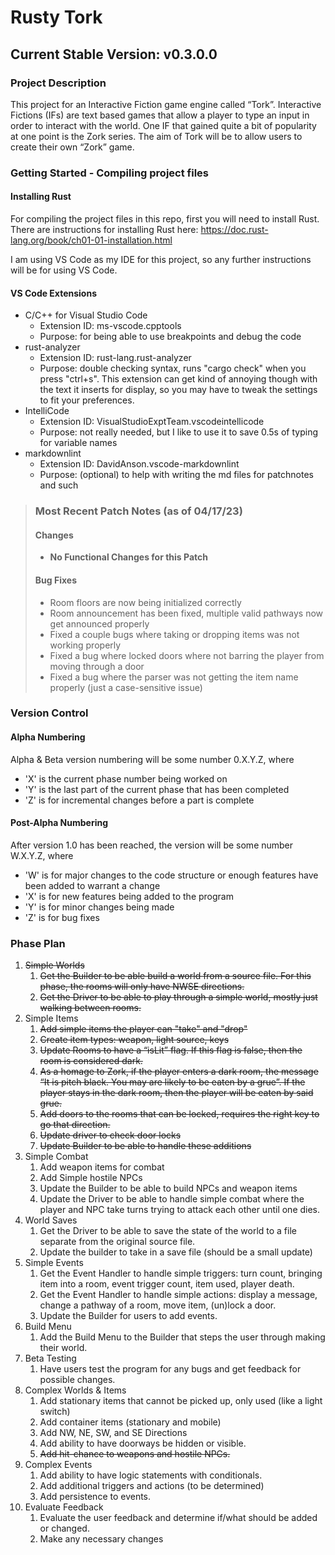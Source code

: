 # Rusty Tork

## Current Stable Version: v0.3.0.0

### Project Description

This project for an Interactive Fiction game engine called “Tork”.
Interactive Fictions (IFs) are text based games that allow a player to type an input in order to interact with the world.
One IF that gained quite a bit of popularity at one point is the Zork series.
The aim of Tork will be to allow users to create their own “Zork” game.

### Getting Started - Compiling project files

#### Installing Rust

For compiling the project files in this repo, first you will need to install Rust. There are instructions for installing Rust here: <https://doc.rust-lang.org/book/ch01-01-installation.html>

I am using VS Code as my IDE for this project, so any further instructions will be for using VS Code.

#### VS Code Extensions

- C/C++ for Visual Studio Code
  - Extension ID: ms-vscode.cpptools
  - Purpose: for being able to use breakpoints and debug the code
- rust-analyzer
  - Extension ID: rust-lang.rust-analyzer
  - Purpose: double checking syntax, runs "cargo check" when you press "ctrl+s". This extension can get kind of annoying though with the text it inserts for display, so you may have to tweak the settings to fit your preferences.
- IntelliCode
  - Extension ID: VisualStudioExptTeam.vscodeintellicode
  - Purpose: not really needed, but I like to use it to save 0.5s of typing for variable names
- markdownlint
  - Extension ID: DavidAnson.vscode-markdownlint
  - Purpose: (optional) to help with writing the md files for patchnotes and such

> ### Most Recent Patch Notes (as of 04/17/23)
>
> #### Changes
>
> - **No Functional Changes for this Patch**
>
> #### Bug Fixes
>
> - Room floors are now being initialized correctly
> - Room announcement has been fixed, multiple valid pathways now get announced properly
> - Fixed a couple bugs where taking or dropping items was not working properly
> - Fixed a bug where locked doors where not barring the player from moving through a door
> - Fixed a bug where the parser was not getting the item name properly (just a case-sensitive issue)

### Version Control

#### Alpha Numbering

Alpha & Beta version numbering will be some number 0.X.Y.Z, where

- 'X' is the current phase number being worked on
- 'Y' is the last part of the current phase that has been completed
- 'Z' is for incremental changes before a part is complete

#### Post-Alpha Numbering

After version 1.0 has been reached, the version will be some number W.X.Y.Z, where

- 'W' is for major changes to the code structure or enough features have been added to warrant a change
- 'X' is for new features being added to the program
- 'Y' is for minor changes being made
- 'Z' is for bug fixes

### Phase Plan

01. ~~Simple Worlds~~
    1. ~~Get the Builder to be able build a world from a source file. For this phase, the rooms will only have NWSE directions.~~
    2. ~~Get the Driver to be able to play through a simple world, mostly just walking between rooms.~~
02. Simple Items
    1. ~~Add simple items the player can "take" and "drop"~~
    2. ~~Create item types: weapon, light source, keys~~
    3. ~~Update Rooms to have a “isLit” flag. If this flag is false, then the room is considered dark.~~
    4. ~~As a homage to Zork, if the player enters a dark room, the message “It is pitch black. You may are likely to be eaten by a grue”. If the player stays in the dark room, then the player will be eaten by said grue.~~
    5. ~~Add doors to the rooms that can be locked, requires the right key to go that direction.~~
    6. ~~Update driver to check door locks~~
    7. ~~Update Builder to be able to handle these additions~~
03. Simple Combat
    1. Add weapon items for combat
    2. Add Simple hostile NPCs
    3. Update the Builder to be able to build NPCs and weapon items
    4. Update the Driver to be able to handle simple combat where the player and NPC take turns trying to attack each other until one dies.
04. World Saves
    1. Get the Driver to be able to save the state of the world to a file separate from the original source file.
    2. Update the builder to take in a save file (should be a small update)
05. Simple Events
    1. Get the Event Handler to handle simple triggers: turn count, bringing item into a room, event trigger count, item used, player death.
    2. Get the Event Handler to handle simple actions: display a message, change a pathway of a room, move item, (un)lock a door.
    3. Update the Builder for users to add events.
06. Build Menu
    1. Add the Build Menu to the Builder that steps the user through making their world.
07. Beta Testing
    1. Have users test the program for any bugs and get feedback for possible changes.
08. Complex Worlds & Items
    1. Add stationary items that cannot be picked up, only used (like a light switch)
    2. Add container items (stationary and mobile)
    3. Add NW, NE, SW, and SE Directions
    4. Add ability to have doorways be hidden or visible.
    5. ~~Add hit-chance to weapons and hostile NPCs.~~
09. Complex Events
    1. Add ability to have logic statements with conditionals.
    2. Add additional triggers and actions (to be determined)
    3. Add persistence to events.
10. Evaluate Feedback
    1. Evaluate the user feedback and determine if/what should be added or changed.
    2. Make any necessary changes
